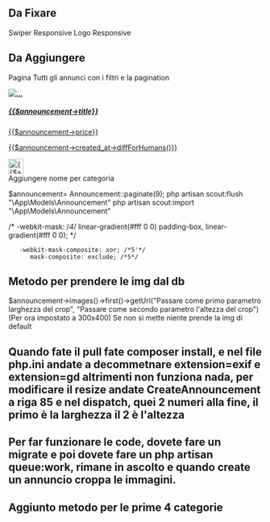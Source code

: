 ## Da Fixare
Swiper Responsive
Logo Responsive
## Da Aggiungere
Pagina Tutti gli annunci con i filtri e la pagination

 <a href="{{route('announcement.show',$announcement)}}">
                                <div class="card bg-dark text-white position-relative w-100">
                                    <img src="https://via.placeholder.com/300" class="card-img" alt="...">
                                    <div class="card-img-overlay">
                                        <h5 class="card-title">{{$announcement->title}}</h5>
                                        <p class="card-text">{{$announcement->price}}</p>
                                        <p class="card-text">{{$announcement->created_at->diffForHumans()}}</p>
                                        <a href="{{route('category.show', $announcement->category)}}">
                                            <img src="{{$announcement->category->icon}}" alt="{{$announcement->category->name}}" style="width: 30px; height:30px" class="position-absolute bottom-0">
                                        </a>
                                    </div>
                                </div>
                                </a>
Aggiungere nome per categoria



$announcement= Announcement::paginate(9);
php artisan scout:flush "\App\Models\Announcement"
php artisan scout:import "\App\Models\Announcement"


  /* -webkit-mask: /*4*/
     linear-gradient(#fff 0 0) padding-box, 
     linear-gradient(#fff 0 0); */

       -webkit-mask-composite: xor; /*5'*/
          mask-composite: exclude; /*5*/


## Metodo per prendere le img dal db
$announcement->images()->first()->getUrl("Passare come primo parametro larghezza del crop", "Passare come secondo parametro l'altezza del crop") (Per ora impostato a 300x400) Se non si mette niente prende la img di default

## Quando fate il pull fate composer install, e nel file php.ini andate a decommetnare extension=exif e extension=gd altrimenti non funziona nada, per modificare il resize andate CreateAnnouncement a riga 85 e nel dispatch, quei 2 numeri alla fine, il primo è la larghezza il 2 è l'altezza
## Per far funzionare le code, dovete fare un migrate e poi dovete fare un php artisan queue:work, rimane in ascolto e quando create un annuncio croppa le immagini.

## Aggiunto metodo per le prime 4 categorie


